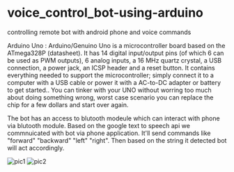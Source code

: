 # voice_control_bot-using-arduino
controlling remote bot with android phone and voice commands

Arduino Uno : Arduino/Genuino Uno is a microcontroller board based on the ATmega328P (datasheet). It has 14 digital input/output pins (of which 6 can be used as PWM outputs), 6 analog inputs, a 16 MHz quartz crystal, a USB connection, a power jack, an ICSP header and a reset button. It contains everything needed to support the microcontroller; simply connect it to a computer with a USB cable or power it with a AC-to-DC adapter or battery to get started.. You can tinker with your UNO without worring too much about doing something wrong, worst case scenario you can replace the chip for a few dollars and start over again.

The bot has an access to blutooth modeule which can interact with phone via blutooth module. Based on the google text to speech api we commnuicated with bot via phone application. It'll send commands like "forward" "backward" "left" "right". Then based on the string it detected bot will act accordingly.

![pic1](https://user-images.githubusercontent.com/100259358/182843505-5c43f694-e190-4745-8f2b-3aca9277d049.png)
![pic2](https://user-images.githubusercontent.com/100259358/182843711-2c5c6ed9-9ea7-4fa5-9b47-e95c2562429f.png)

